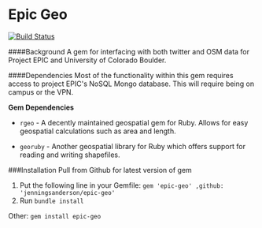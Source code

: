Epic Geo
========
[![Build Status](https://travis-ci.org/jenningsanderson/epic-geo.svg?branch=master)](https://travis-ci.org/jenningsanderson/epic-geo)

####Background
A gem for interfacing with both twitter and OSM data for Project EPIC and University of Colorado Boulder.

####Dependencies
Most of the functionality within this gem requires access to project EPIC's NoSQL Mongo database.  This will require being on campus or the VPN.

**Gem Dependencies**
 - ```rgeo``` - A decently maintained geospatial gem for Ruby.  Allows for easy geospatial calculations such as area and length.

 - ```georuby``` - Another geospatial library for Ruby which offers support for reading and writing shapefiles.

###Installation
Pull from Github for latest version of gem
1. Put the following line in your Gemfile:
```gem 'epic-geo' ,github: 'jenningsanderson/epic-geo'```
2. Run ```bundle install```

Other:
```gem install epic-geo```
